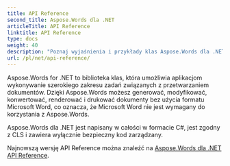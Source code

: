 ```yaml
---
title: API Reference
second_title: Aspose.Words dla .NET
articleTitle: API Reference
linktitle: API Reference
type: docs
weight: 40
description: "Poznaj wyjaśnienia i przykłady klas Aspose.Words dla .NET oraz metod generowania, konwertowania, modyfikowania, renderowania i drukowania dokumentów bez użycia formatu Microsoft Word."
url: /pl/net/api-reference/
---
```


Aspose.Words for .NET to biblioteka klas, która umożliwia aplikacjom wykonywanie szerokiego zakresu zadań związanych z przetwarzaniem dokumentów. Dzięki Aspose.Words możesz generować, modyfikować, konwertować, renderować i drukować dokumenty bez użycia formatu Microsoft Word, co oznacza, że Microsoft Word nie jest wymagany do korzystania z Aspose.Words.

Aspose.Words dla .NET jest napisany w całości w formacie C#, jest zgodny z CLS i zawiera wyłącznie bezpieczny kod zarządzany.

Najnowszą wersję API Reference można znaleźć na [Aspose.Words dla .NET API Reference](https://reference.aspose.com/words/net/).

